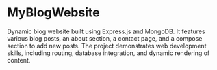 # MyBlogWebsite
Dynamic blog website built using Express.js and MongoDB. It features various blog posts, an about section, a contact page, and a compose section to add new posts. The project demonstrates web development skills, including routing, database integration, and dynamic rendering of content.
